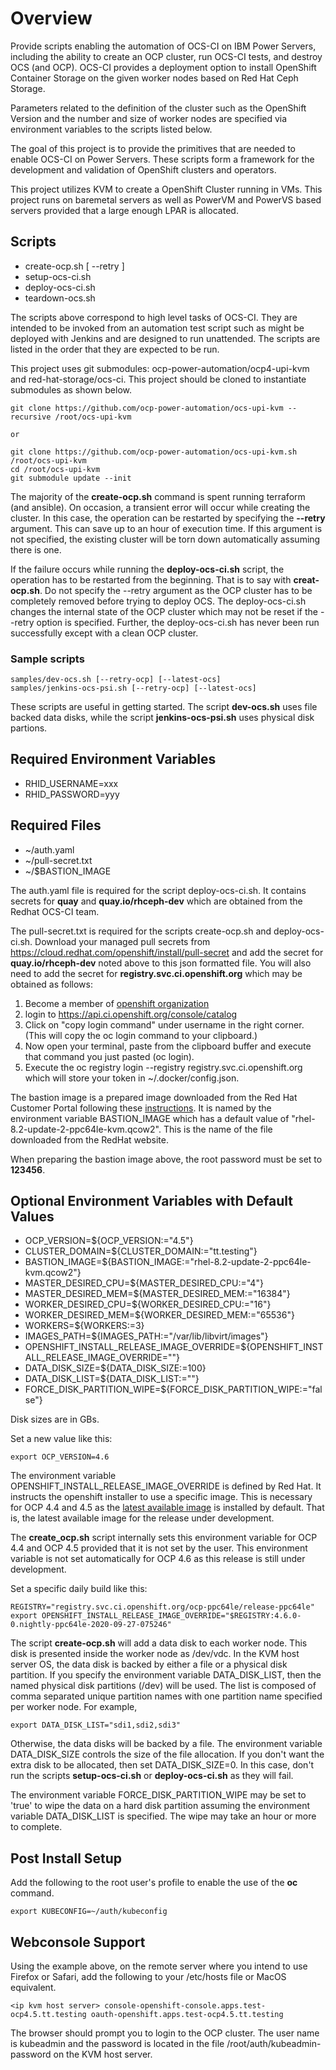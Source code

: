 # Overview

Provide scripts enabling the automation of OCS-CI on IBM Power Servers,
including the ability to create an OCP cluster, run OCS-CI tests, and
destroy OCS (and OCP).  OCS-CI provides a deployment option to install
OpenShift Container Storage on the given worker nodes based on
Red Hat Ceph Storage.

Parameters related to the definition of the cluster such as the
OpenShift Version and the number and size of worker nodes are specified
via environment variables to the scripts listed below.

The goal of this project is to provide the primitives that are needed
to enable OCS-CI on Power Servers.  These scripts form a framework for the
development and validation of OpenShift clusters and operators.

This project utilizes KVM to create a OpenShift Cluster running in VMs.  This
project runs on baremetal servers as well as PowerVM and PowerVS based servers
provided that a large enough LPAR is allocated.

## Scripts

- create-ocp.sh [ --retry ]
- setup-ocs-ci.sh
- deploy-ocs-ci.sh
- teardown-ocs.sh

The scripts above correspond to high level tasks of OCS-CI.  They are intended to
be invoked from an automation test script such as might be deployed with Jenkins
and are designed to run unattended.  The scripts are listed in the order that
they are expected to be run.

This project uses git submodules: ocp-power-automation/ocp4-upi-kvm and
red-hat-storage/ocs-ci.  This project should be cloned to instantiate
submodules as shown below.
  
```
git clone https://github.com/ocp-power-automation/ocs-upi-kvm --recursive /root/ocs-upi-kvm

or

git clone https://github.com/ocp-power-automation/ocs-upi-kvm.sh /root/ocs-upi-kvm
cd /root/ocs-upi-kvm
git submodule update --init
```
The majority of the **create-ocp.sh** command is spent running terraform (and ansible).
On occasion, a transient error will occur while creating the cluster.  In this case,
the operation can be restarted by specifying the  **--retry** argument.  This can save
up to an hour of execution time.  If this argument is not specified, the existing
cluster will be torn down automatically assuming there is one.

If the failure occurs while running the **deploy-ocs-ci.sh** script, the operation has to be
restarted from the beginning.  That is to say with **creat-ocp.sh**.  Do not specify
the --retry argument as the OCP cluster has to be completely removed before trying to deploy
OCS.  The deploy-ocs-ci.sh changes the internal state of the OCP cluster which may not
be reset if the --retry option is specified.  Further, the deploy-ocs-ci.sh has never been
run successfully except with a clean OCP cluster.

### Sample scripts

```
samples/dev-ocs.sh [--retry-ocp] [--latest-ocs] 
samples/jenkins-ocs-psi.sh [--retry-ocp] [--latest-ocs]
```

These scripts are useful in getting started.  The script **dev-ocs.sh** uses file backed
data disks, while the script **jenkins-ocs-psi.sh** uses physical disk partions.

## Required Environment Variables

- RHID_USERNAME=xxx
- RHID_PASSWORD=yyy

## Required Files

- ~/auth.yaml
- ~/pull-secret.txt
- ~/$BASTION_IMAGE

The auth.yaml file is required for the script deploy-ocs-ci.sh.  It contains secrets
for **quay** and **quay.io/rhceph-dev** which are obtained from the Redhat OCS-CI team.

The pull-secret.txt is required for the scripts create-ocp.sh and deploy-ocs-ci.sh.
Download your managed pull secrets from https://cloud.redhat.com/openshift/install/pull-secret and add
the secret for **quay.io/rhceph-dev** noted above to this json formatted file.  You will also need
to add the secret for **registry.svc.ci.openshift.org** which may be obtained as follows:

1.  Become a member of [openshift organization](https://github.com/openshift)
2.  login to https://api.ci.openshift.org/console/catalog
3.  Click on "copy login command" under username in the right corner. (This will copy the oc login command to your clipboard.)
4.  Now open your terminal, paste from the clipboard buffer and execute that command you just pasted (oc login).
5.  Execute the oc registry login --registry registry.svc.ci.openshift.org which will store your token in ~/.docker/config.json.

The bastion image is a prepared image downloaded from the Red Hat Customer Portal following these
[instructions](https://github.com/ocp-power-automation/ocp4-upi-kvm/blob/master/docs/prepare-images.md).
It is named by the environment variable BASTION_IMAGE which has a default
value of "rhel-8.2-update-2-ppc64le-kvm.qcow2".  This is the name of the file downloaded
from the RedHat website.

When preparing the bastion image above, the root password must be set to **123456**.

## Optional Environment Variables with Default Values

- OCP_VERSION=${OCP_VERSION:="4.5"}
- CLUSTER_DOMAIN=${CLUSTER_DOMAIN:="tt.testing"}
- BASTION_IMAGE=${BASTION_IMAGE:="rhel-8.2-update-2-ppc64le-kvm.qcow2"}
- MASTER_DESIRED_CPU=${MASTER_DESIRED_CPU:="4"}
- MASTER_DESIRED_MEM=${MASTER_DESIRED_MEM:="16384"}
- WORKER_DESIRED_CPU=${WORKER_DESIRED_CPU:="16"}
- WORKER_DESIRED_MEM=${WORKER_DESIRED_MEM:="65536"}
- WORKERS=${WORKERS:=3}
- IMAGES_PATH=${IMAGES_PATH:="/var/lib/libvirt/images"}
- OPENSHIFT_INSTALL_RELEASE_IMAGE_OVERRIDE=${OPENSHIFT_INSTALL_RELEASE_IMAGE_OVERRIDE=""}
- DATA_DISK_SIZE=${DATA_DISK_SIZE:=100}
- DATA_DISK_LIST=${DATA_DISK_LIST:=""}
- FORCE_DISK_PARTITION_WIPE=${FORCE_DISK_PARTITION_WIPE:="false"}

Disk sizes are in GBs.

Set a new value like this:
```
export OCP_VERSION=4.6
```

The environment variable OPENSHIFT_INSTALL_RELEASE_IMAGE_OVERRIDE is defined by
Red Hat.  It instructs the openshift installer to use a specific image.  This is
necessary for OCP 4.4 and 4.5 as the
[latest available image](https://mirror.openshift.com/pub/openshift-v4/ppc64le/clients/ocp-dev-preview/)
is installed by default.  That is, the latest available image for the release under development.

The **create_ocp.sh** script internally sets this environment variable for OCP 4.4 and OCP 4.5
provided that it is not set by the user.  This environment variable is not set
automatically for OCP 4.6 as this release is still under development.

Set a specific daily build like this:
```
REGISTRY="registry.svc.ci.openshift.org/ocp-ppc64le/release-ppc64le"
export OPENSHIFT_INSTALL_RELEASE_IMAGE_OVERRIDE="$REGISTRY:4.6.0-0.nightly-ppc64le-2020-09-27-075246"
```

The script **create-ocp.sh** will add a data disk to each worker node.  This disk is presented
inside the worker node as /dev/vdc.  In the KVM host server OS, the data disk is backed 
by either a file or a physical disk partition.  If you specify the environment
variable DATA_DISK_LIST, then the named physical disk partitions (/dev) will be used.
The list is composed of comma separated unique partition names with one partition name
specified per worker node. For example,
```
export DATA_DISK_LIST="sdi1,sdi2,sdi3"
```
Otherwise, the data disks will be backed by a file.  The environment variable
DATA_DISK_SIZE controls the size of the file allocation.  If you don't want the 
extra disk to be allocated, then set DATA_DISK_SIZE=0.  In this case, don't run
the scripts **setup-ocs-ci.sh** or **deploy-ocs-ci.sh** as they will fail.

The environment variable FORCE_DISK_PARTITION_WIPE may be set to 'true' to wipe
the data on a hard disk partition assuming the environment variable DATA_DISK_LIST is
specified.  The wipe may take an hour or more to complete.

## Post Install Setup

Add the following to the root user's profile to enable the use of the **oc** command.
```
export KUBECONFIG=~/auth/kubeconfig
```

## Webconsole Support

Using the example above, on the remote server where you intend to use Firefox or Safari,
add the following to your /etc/hosts file or MacOS equivalent.
```
<ip kvm host server> console-openshift-console.apps.test-ocp4.5.tt.testing oauth-openshift.apps.test-ocp4.5.tt.testing
```
The browser should prompt you to login to the OCP cluster.  The user name is kubeadmin and
the password is located in the file /root/auth/kubeadmin-password on the KVM host server.

